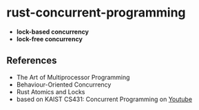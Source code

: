 # rust-concurrent-programming
- **lock-based concurrency**
- **lock-free concurrency**
## References
- The Art of Multiprocessor Programming
- Behaviour-Oriented Concurrency
- Rust Atomics and Locks
- based on KAIST CS431: Concurrent Programming on [Youtube](https://www.youtube.com/@kaistconcurrencyandparalle5042)

